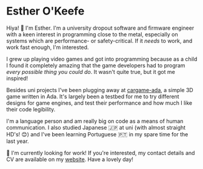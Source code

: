 # Esther O'Keefe 

Hiya! 👋 I'm Esther. I'm a university dropout software and 
firmware engineer with a keen interest in programming close to the metal, 
especially on systems which are performance- or safety-critical. 
If it *needs* to work, and work fast enough, I'm interested.

I grew up playing video games and got into programming because as a child 
I found it completely amazing that the game developers had to 
program *every possible thing you could do*. 
It wasn't quite true, but it got me inspired!

Besides uni projects I've been plugging away at [cargame-ada](https://github.com/esthermations/cargame-ada),
a simple 3D game written in Ada. It's largely been a testbed for me to try 
different designs for game engines, and test their performance and how much 
I like their code legibility.

I'm a language person and am really big on code as a means of human
communication. I also studied Japanese 🇯🇵 at uni (with almost straight HD's! 😊) 
and I've been learning Portuguese 🇵🇹 in my spare time for the last year.

🧳 I'm currently looking for work! If you're interested, my contact 
details and CV are available on my [website](https://esther.okeefe.lgbt). 
Have a lovely day!
